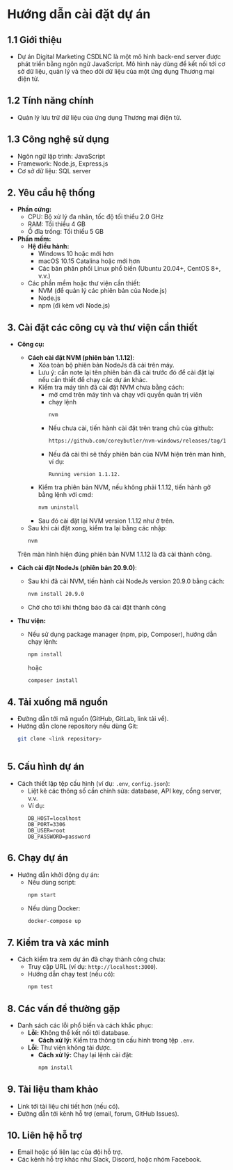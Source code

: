 # **Hướng dẫn cài đặt dự án**

## **1.1 Giới thiệu**
- Dự án Digital Marketing CSDLNC là một mô hình back-end server được phát triển bằng ngôn ngữ JavaScript.
  Mô hình này dùng để kết nối tới cơ sở dữ liệu, quản lý và theo dõi dữ liệu của một ứng dụng Thương mại điện tử.
## **1.2 Tính năng chính**
- Quản lý lưu trữ dữ liệu của ứng dụng Thương mại điện tử.

## **1.3 Công nghệ sử dụng**
- Ngôn ngữ lập trình: JavaScript
- Framework: Node.js, Express.js
- Cơ sở dữ liệu: SQL server

## **2. Yêu cầu hệ thống**
- **Phần cứng:**
  - CPU: Bộ xử lý đa nhân, tốc độ tối thiểu 2.0 GHz
  - RAM: Tối thiểu 4 GB
  - Ổ đĩa trống: Tối thiểu 5 GB
- **Phần mềm:**
  - **Hệ điều hành:**
    - Windows 10 hoặc mới hơn
    - macOS 10.15 Catalina hoặc mới hơn
    - Các bản phân phối Linux phổ biến (Ubuntu 20.04+, CentOS 8+, v.v.)
  - Các phần mềm hoặc thư viện cần thiết:
    - NVM (để quản lý các phiên bản của Node.js)
    - Node.js
    - npm (đi kèm với Node.js)

## **3. Cài đặt các công cụ và thư viện cần thiết**

- **Công cụ:**
  - **Cách cài đặt NVM (phiên bản 1.1.12)**:
    - Xóa toàn bộ phiên bản NodeJs đã cài trên máy.
    - Lưu ý: cần note lại tên phiên bản đã cài trước đó để cài đặt lại nếu cần thiết để chạy các dự án khác.
    - Kiểm tra máy tính đã cài đặt NVM chưa bằng cách:
      - mở cmd trên máy tính và chạy với quyền quản trị viên
      - chạy lệnh
         ```bash
        nvm
      - Nếu chưa cài, tiến hành cài đặt trên trang chủ của github:
         ```bash
        https://github.com/coreybutler/nvm-windows/releases/tag/1.1.12
      - Nếu đã cài thì sẽ thấy phiên bản của NVM hiện trên màn hình,
        ví dụ:
        ```env
        Running version 1.1.12.
    - Kiểm tra phiên bản NVM, nếu không phải 1.1.12, tiến hành gỡ bằng lệnh với cmd:
         ```bash
        nvm uninstall
    - Sau đó cài đặt lại NVM version 1.1.12 như ở trên.
  - Sau khi cài đặt xong, kiểm tra lại bằng các nhập:
    ```bash
    nvm
  Trên màn hình hiện đúng phiên bản NVM 1.1.12 là đã cài thành công.

  
 - **Cách cài đặt NodeJs (phiên bản 20.9.0)**:
    - Sau khi đã cài NVM, tiến hành cài NodeJs version 20.9.0 bằng cách:
      ```bash
      nvm install 20.9.0

    - Chờ cho tới khi thông báo đã cài đặt thành công
  
- **Thư viện:**
  - Nếu sử dụng package manager (npm, pip, Composer), hướng dẫn chạy lệnh:
    ```bash
    npm install
    ```
    hoặc
    ```bash
    composer install
    ```
## **4. Tải xuống mã nguồn**
- Đường dẫn tới mã nguồn (GitHub, GitLab, link tải về).
- Hướng dẫn clone repository nếu dùng Git:
  ```bash
  git clone <link repository>



## **5. Cấu hình dự án**

- Cách thiết lập tệp cấu hình (ví dụ: `.env`, `config.json`):
  - Liệt kê các thông số cần chỉnh sửa: database, API key, cổng server, v.v.
  - Ví dụ:
    ```env
    DB_HOST=localhost
    DB_PORT=3306
    DB_USER=root
    DB_PASSWORD=password
    ```

## **6. Chạy dự án**

- Hướng dẫn khởi động dự án:
  - Nếu dùng script:
    ```bash
    npm start
    ```
  - Nếu dùng Docker:
    ```bash
    docker-compose up
    ```

## **7. Kiểm tra và xác minh**

- Cách kiểm tra xem dự án đã chạy thành công chưa:
  - Truy cập URL (ví dụ: `http://localhost:3000`).
  - Hướng dẫn chạy test (nếu có):
    ```bash
    npm test
    ```

## **8. Các vấn đề thường gặp**

- Danh sách các lỗi phổ biến và cách khắc phục:
  - **Lỗi:** Không thể kết nối tới database.
    - **Cách xử lý:** Kiểm tra thông tin cấu hình trong tệp `.env`.
  - **Lỗi:** Thư viện không tải được.
    - **Cách xử lý:** Chạy lại lệnh cài đặt:
      ```bash
      npm install
      ```

## **9. Tài liệu tham khảo**

- Link tới tài liệu chi tiết hơn (nếu có).
- Đường dẫn tới kênh hỗ trợ (email, forum, GitHub Issues).

## **10. Liên hệ hỗ trợ**

- Email hoặc số liên lạc của đội hỗ trợ.
- Các kênh hỗ trợ khác như Slack, Discord, hoặc nhóm Facebook.
